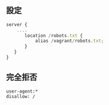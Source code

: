 ## 設定

~~~js
server {
    ....
       location /robots.txt {
           alias /vagrant/robots.txt;
       }
   }
}
~~~


## 完全拒否

~~~
user-agent:*
disallow: /
~~~
